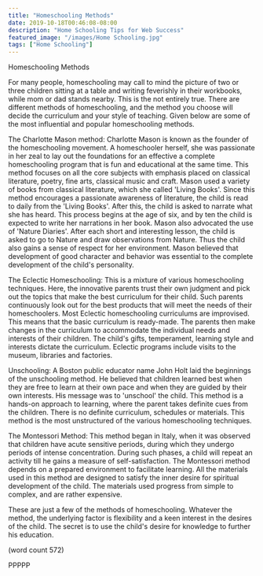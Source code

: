 ```yaml
---
title: "Homeschooling Methods"
date: 2019-10-18T00:46:08-08:00
description: "Home Schooling Tips for Web Success"
featured_image: "/images/Home Schooling.jpg"
tags: ["Home Schooling"]
---
```


Homeschooling Methods

For many people, homeschooling may call to mind the picture of two
or three children sitting at a table and writing feverishly in 
their workbooks, while mom or dad stands nearby. This is the not 
entirely true. There are different methods of homeschooling, 
and the method you choose will decide the curriculum and your 
style of teaching. Given below are some of the most influential 
and popular homeschooling methods.

The Charlotte Mason method: 
Charlotte Mason is known as the founder of the homeschooling 
movement. A homeschooler herself, she was passionate in her zeal 
to lay out the foundations for an effective a complete 
homeschooling program that is fun and educational at the same 
time. This method focuses on all the core subjects with emphasis 
placed on classical literature, poetry, fine arts, classical music 
and craft. Mason used a variety of books from classical 
literature, which she called 'Living Books'. Since this method 
encourages a passionate awareness of literature, the child is read 
to daily from the 'Living Books'. After this, the child is asked 
to narrate what she has heard. This process begins at the age of 
six, and by ten the child is expected to write her narrations in 
her book. Mason also advocated the use of 'Nature Diaries'. After 
each short and interesting lesson, the child is asked to go to 
Nature and draw observations from Nature. Thus the child also 
gains a sense of respect for her environment. Mason believed that 
development of good character and behavior was essential to the 
complete development of the child's personality.

The Eclectic Homeschooling:
This is a mixture of various homeschooling techniques. Here, the 
innovative parents trust their own judgment and pick out the 
topics that make the best curriculum for their child. Such parents 
continuously look out for the best products that will meet the 
needs of their homeschoolers. Most Eclectic homeschooling 
curriculums are improvised. This means that the basic curriculum 
is ready-made. The parents then make changes in the curriculum to 
accommodate the individual needs and interests of their children. 
The child's gifts, temperament, learning style and interests 
dictate the curriculum. Eclectic programs include visits to the 
museum, libraries and factories.

Unschooling:
A Boston public educator name John Holt laid the beginnings of the 
unschooling method. He believed that children learned best when 
they are free to learn at their own pace and when they are guided 
by their own interests. His message was to 'unschool' the child. 
This method is a hands-on approach to learning, where the parent 
takes definite cues from the children. There is no definite 
curriculum, schedules or materials. This method is the most 
unstructured of the various homeschooling techniques.


The Montessori Method:
This method began in Italy, when it was observed that children 
have acute sensitive periods, during which they undergo periods of 
intense concentration. During such phases, a child will repeat an 
activity till he gains a measure of self-satisfaction. The 
Montessori method depends on a prepared environment to facilitate 
learning. All the materials used in this method are designed to 
satisfy the inner desire for spiritual development of the child. 
The materials used progress from simple to complex, and are rather 
expensive. 

These are just a few of the methods of homeschooling. Whatever the 
method, the underlying factor is flexibility and a keen interest 
in the desires of the child. The secret is to use the child's 
desire for knowledge to further his education. 


(word count 572)

PPPPP
